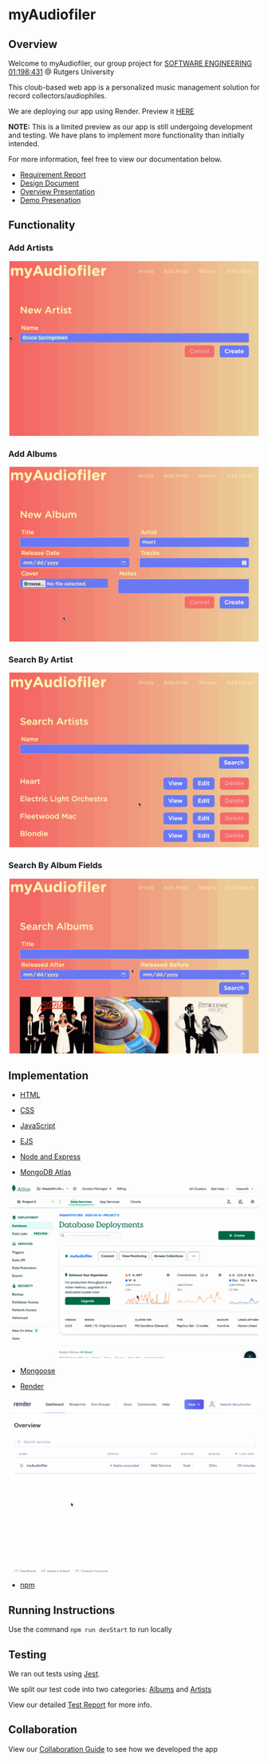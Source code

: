 # myAudiofiler

## Overview


Welcome to myAudiofiler, our group project for [SOFTWARE ENGINEERING 01:198:431](https://www.cs.rutgers.edu/academics/undergraduate/course-synopses/course-details/01-198-431-software-engineering) @ Rutgers University

This cloub-based web app is a personalized music management solution for record collectors/audiophiles. 

We are deploying our app using Render. Preview it [HERE](https://myaudiofiler.onrender.com/)  

**NOTE:** This is a limited preview as our app is still undergoing development and testing. We have plans to implement more functionality than initially intended.

For more information, feel free to view our documentation below. 

* [Requirement Report](./documents/requirements.pdf)
* [Design Document](./documents/design.pdf)
* [Overview Presentation](./documents/presentation.pdf)
* [Demo Presenation](./documents/demo.pdf)

## Functionality

### Add Artists
<p align="center">
  <img src="./extras/addArtist.gif" width="500" height="350" />
</p>

### Add Albums

<p align="center">
  <img src="./extras/addAlbum.gif" width="500" height="350" />
</p>

### Search By Artist
<p align="center">
  <img src="./extras/searchArtist.gif" width="500" height="350" />
</p>

### Search By Album Fields
<p align="center">
  <img src="./extras/searchAlbum.gif" width="500" height="350" />
</p>

## Implementation

* [HTML](https://developer.mozilla.org/en-US/docs/Web/HTML)

* [CSS](https://developer.mozilla.org/en-US/docs/Web/CSS)

* [JavaScript](https://developer.mozilla.org/en-US/docs/Web/JavaScript)

* [EJS](https://ejs.co/)

* [Node and Express](https://developer.mozilla.org/en-US/docs/Learn/Server-side/Express_Nodejs/Introduction)

* [MongoDB Atlas](https://www.mongodb.com/docs/)
<p align="center">
  <img src="./extras/atlas.gif" width="500" height="350" />
</p>


* [Mongoose](https://mongoosejs.com/)

* [Render](https://render.com/)
<p align="center">
  <img src="./extras/render.gif" width="500" height="350" />
</p>


* [npm](https://www.npmjs.com/)




## Running Instructions

Use the command ```npm run devStart``` to run locally

## Testing

We ran out tests using [Jest](https://jestjs.io/). 

We split our test code into two categories: [Albums](./albumTest.js) and [Artists](./artistTest.js)

View our detailed [Test Report]() for more info. 


## Collaboration

View our [Collaboration Guide](./documents/collaboration.pdf) to see how we developed the app
